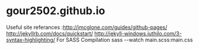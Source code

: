 # gour2502.github.io

Useful site referances :http://jmcglone.com/guides/github-pages/
                        http://jekyllrb.com/docs/quickstart/
                        http://jekyll-windows.juthilo.com/3-syntax-highlighting/
For SASS Compilation  sass --watch main.scss:main.css 

